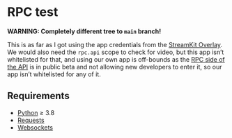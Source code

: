 RPC test
========

**WARNING: Completely different tree to `main` branch!**

This is as far as I got using the app credentials from the [StreamKit Overlay](https://streamkit.discord.com/overlay). We would also need the `rpc.api` scope to check for video, but this app isn’t whitelisted for that, and using our own app is off-bounds as the [RPC side of the API](https://discord.com/developers/docs/topics/rpc) is in public beta and not allowing new developers to enter it, so our app isn’t whitelisted for any of it.


Requirements
------------

* [Python](https://www.python.org/) ≥ 3.8
* [Requests](https://github.com/psf/requests)
* [Websockets](https://github.com/aaugustin/websockets)
